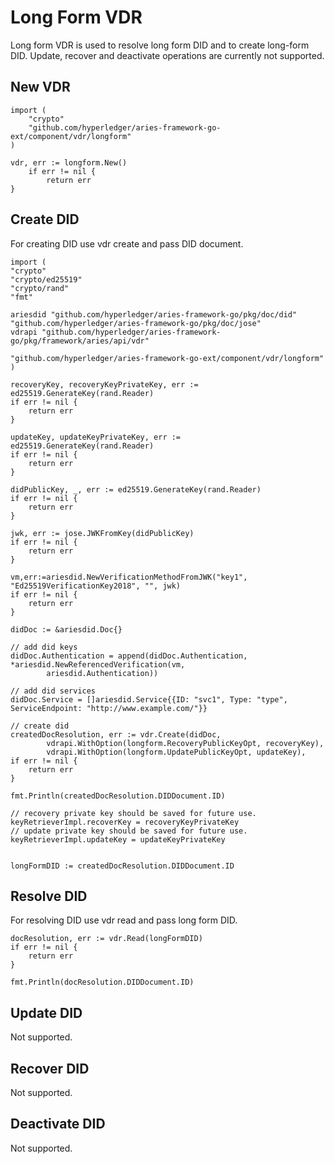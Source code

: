 # Long Form VDR
Long form VDR is used to resolve long form DID and to create long-form DID. 
Update, recover and deactivate operations are currently not supported.

## New VDR
```
import (
	"crypto"
	"github.com/hyperledger/aries-framework-go-ext/component/vdr/longform"
)

vdr, err := longform.New()
	if err != nil {
		return err
}
```

## Create DID
For creating DID use vdr create and pass DID document. 

```
import (
"crypto"
"crypto/ed25519"
"crypto/rand"
"fmt"

ariesdid "github.com/hyperledger/aries-framework-go/pkg/doc/did"
"github.com/hyperledger/aries-framework-go/pkg/doc/jose"
vdrapi "github.com/hyperledger/aries-framework-go/pkg/framework/aries/api/vdr"

"github.com/hyperledger/aries-framework-go-ext/component/vdr/longform"
)

recoveryKey, recoveryKeyPrivateKey, err := ed25519.GenerateKey(rand.Reader)
if err != nil {
	return err
}

updateKey, updateKeyPrivateKey, err := ed25519.GenerateKey(rand.Reader)
if err != nil {
	return err
}

didPublicKey, _, err := ed25519.GenerateKey(rand.Reader)
if err != nil {
	return err
}

jwk, err := jose.JWKFromKey(didPublicKey)
if err != nil {
	return err
}

vm,err:=ariesdid.NewVerificationMethodFromJWK("key1", "Ed25519VerificationKey2018", "", jwk)
if err != nil {
	return err
}

didDoc := &ariesdid.Doc{}

// add did keys
didDoc.Authentication = append(didDoc.Authentication, *ariesdid.NewReferencedVerification(vm,
		ariesdid.Authentication))

// add did services
didDoc.Service = []ariesdid.Service{{ID: "svc1", Type: "type", ServiceEndpoint: "http://www.example.com/"}}

// create did
createdDocResolution, err := vdr.Create(didDoc,
		vdrapi.WithOption(longform.RecoveryPublicKeyOpt, recoveryKey),
		vdrapi.WithOption(longform.UpdatePublicKeyOpt, updateKey),
if err != nil {
	return err
}

fmt.Println(createdDocResolution.DIDDocument.ID)

// recovery private key should be saved for future use.
keyRetrieverImpl.recoverKey = recoveryKeyPrivateKey
// update private key should be saved for future use.
keyRetrieverImpl.updateKey = updateKeyPrivateKey


longFormDID := createdDocResolution.DIDDocument.ID
```

## Resolve DID
For resolving DID use vdr read and pass long form DID. 

```
docResolution, err := vdr.Read(longFormDID)
if err != nil {
	return err
}

fmt.Println(docResolution.DIDDocument.ID)
```

## Update DID
Not supported.

## Recover DID
Not supported.

## Deactivate DID
Not supported.

